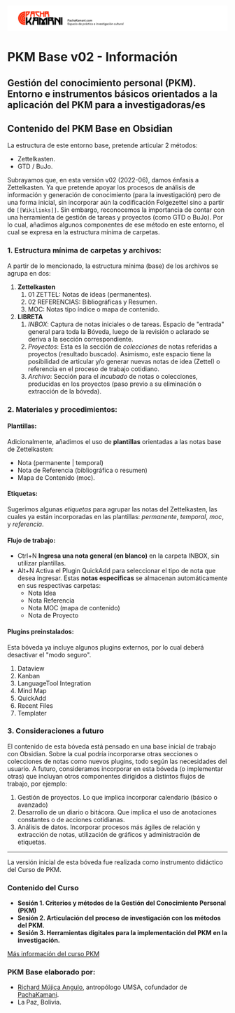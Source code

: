 ![](05%20Archivo/Plantillas/pachakamani.jpg)
# PKM Base v02 - Información
## Gestión del conocimiento personal (PKM). Entorno e instrumentos básicos orientados a la aplicación del PKM para a investigadoras/es

## Contenido del PKM Base en Obsidian
La estructura de este entorno base, pretende articular 2 métodos:
- Zettelkasten.
- GTD / BuJo.

Subrayamos que, en esta versión v02 (2022-06), damos énfasis a  Zettelkasten. Ya que pretende apoyar los procesos de análisis de información y generación de conocimiento (para la investigación) pero de una forma inicial, sin incorporar aún la codificación Folgezettel sino a partir de `[[Wikilinks]]`. Sin embargo, reconocemos la importancia de contar con una herramienta de gestión de tareas y proyectos (como GTD o BuJo). Por lo cual, añadimos algunos componentes de ese método en este entorno, el cual se expresa en la estructura mínima de carpetas.

### 1. Estructura mínima de carpetas y archivos:
A partir de lo mencionado, la estructura mínima (base) de los archivos se agrupa en dos:
1. **Zettelkasten**
	1. 01 ZETTEL: Notas de ideas (permanentes).
	2. 02 REFERENCIAS: Bibliográficas y Resumen.
	3. MOC: Notas tipo índice o mapa de contenido. 
2. **LIBRETA**
	1. _INBOX_: Captura de notas iniciales o de tareas. Espacio de "entrada" general para toda la Bóveda, luego de la revisión o aclarado se deriva a la sección correspondiente.
	2. _Proyectos_: Esta es la sección de _colecciones_ de notas referidas a proyectos (resultado buscado). Asimismo, este espacio tiene la posibilidad de articular y/o generar nuevas notas de idea (Zettel) o referencia en el proceso de trabajo cotidiano.
	3. _Archivo_: Sección para el _incubado_ de notas o colecciones, producidas en los proyectos (paso previo a su eliminación o extracción de la bóveda).

### 2. Materiales y procedimientos:
#### Plantillas:
Adicionalmente, añadimos el uso de **plantillas** orientadas a las notas base de Zettelkasten: 
- Nota (permanente | temporal)
- Nota de Referencia (bibliográfica o resumen)
- Mapa de Contenido (moc).

#### Etiquetas:
Sugerimos algunas _etiquetas_ para agrupar las notas del Zettelkasten, las cuales ya están incorporadas en las plantillas: _permanente_, _temporal_, _moc_, y _referencia_.

#### Flujo de trabajo:
- Ctrl+N  **Ingresa una nota general (en blanco)** en la carpeta INBOX, sin utilizar plantillas.
- Alt+N  Activa el Plugin QuickAdd para seleccionar el tipo de nota que desea ingresar. Estas **notas específicas** se almacenan automáticamente en sus respectivas carpetas:
	- Nota Idea
	- Nota Referencia
	- Nota MOC (mapa de contenido)
	- Nota de Proyecto

#### Plugins preinstalados:
Esta bóveda ya incluye algunos plugins externos, por lo cual deberá desactivar el "modo seguro". 
1. Dataview
2. Kanban
3. LanguageTool Integration
4. Mind Map
5. QuickAdd
6. Recent Files
7. Templater

### 3. Consideraciones a futuro
El contenido de esta bóveda está pensado en una base inicial de trabajo con Obsidian. Sobre la cual podría incorporarse otras secciones o colecciones de notas como nuevos plugins, todo según las necesidades del usuario.
A futuro, consideramos incorporar en esta bóveda (o implementar otras) que incluyan otros componentes dirigidos a distintos flujos de trabajo, por ejemplo:
1. Gestión de proyectos. Lo que implica incorporar calendario (básico o avanzado)
2. Desarrollo de un diario o bitácora. Que implica el uso de anotaciones constantes o de acciones cotidianas.
3. Análisis de datos. Incorporar procesos más ágiles de relación y extracción de notas, utilización de gráficos y administración de etiquetas. 

---

La versión inicial de esta bóveda fue realizada como instrumento didáctico del Curso de PKM.

### Contenido del Curso
- **Sesión 1. Criterios y métodos de la Gestión del Conocimiento Personal (PKM)**
- **Sesión 2. Articulación del proceso de investigación con los métodos del PKM.**
- **Sesión 3. Herramientas digitales para la implementación del PKM en la investigación.**

[Más información del curso PKM](https://pachakamani.com/blog/curso-gestion-conocimiento-personal-pkm-investigadores-sociales-2022/)

### PKM Base elaborado por:
- [Richard Mújica Angulo](https://bio.link/richardmujica), antropólogo UMSA, cofundador de [PachaKamani](https://pachakamani.com/).
- La Paz, Bolivia.

